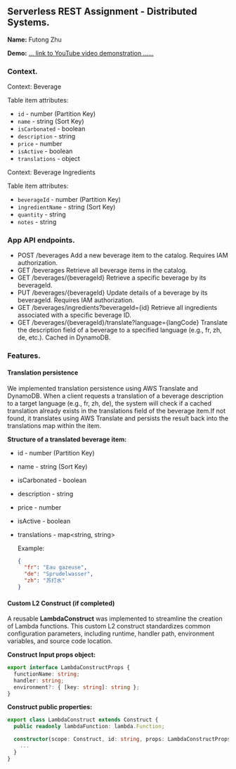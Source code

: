 ## Serverless REST Assignment - Distributed Systems.

__Name:__ Futong Zhu

__Demo:__ [... link to  YouTube video demonstration ......](https://youtu.be/T_zpP0bgn7A)

### Context.

Context: Beverage 

Table item attributes:
+ `id` - number (Partition Key)  
+ `name` - string (Sort Key)  
+ `isCarbonated` - boolean  
+ `description` - string  
+ `price` - number  
+ `isActive` - boolean  
+ `translations` - object 
 
Context: Beverage Ingredients

Table item attributes:
+ `beverageId` - number (Partition Key)  
+ `ingredientName` - string (Sort Key)  
+ `quantity` - string  
+ `notes` - string  
 

### App API endpoints.


+ POST /beverages
 Add a new beverage item to the catalog. Requires IAM authorization.
+ GET /beverages
Retrieve all beverage items in the catalog.
+ GET /beverages/{beverageId}
Retrieve a specific beverage by its beverageId.
+ PUT /beverages/{beverageId}
Update details of a beverage by its beverageId. Requires IAM authorization.
+ GET /beverages/ingredients?beverageId={id}
Retrieve all ingredients associated with a specific beverage ID.
+ GET /beverages/{beverageId}/translate?language={langCode}
Translate the description field of a beverage to a specified language (e.g., fr, zh, de, etc.). Cached in DynamoDB.



### Features.

#### Translation persistence 

We implemented translation persistence using AWS Translate and DynamoDB. When a client requests a translation of a beverage description to a target language (e.g., fr, zh, de), the system will check if a cached translation already exists in the translations field of the beverage item.If not found, it translates using AWS Translate and persists the result back into the translations map within the item.

**Structure of a translated beverage item:**

+ id - number (Partition Key)
+ name - string (Sort Key)
+ isCarbonated - boolean
+ description - string
+ price - number
+ isActive - boolean
+ translations - map<string, string>

  Example:  
  ```json
  {
    "fr": "Eau gazeuse",
    "de": "Sprudelwasser",
    "zh": "苏打水"
  }
  ```

#### Custom L2 Construct (if completed)

A reusable **LambdaConstruct** was implemented to streamline the creation of Lambda functions. This custom L2 construct standardizes common configuration parameters, including runtime, handler path, environment variables, and source code location.

**Construct Input props object:**
~~~ts
export interface LambdaConstructProps {
  functionName: string;
  handler: string;
  environment?: { [key: string]: string };
}
~~~

**Construct public properties:**
~~~ts
export class LambdaConstruct extends Construct {
  public readonly lambdaFunction: lambda.Function;

  constructor(scope: Construct, id: string, props: LambdaConstructProps) {
    ...
  }
}
~~~










